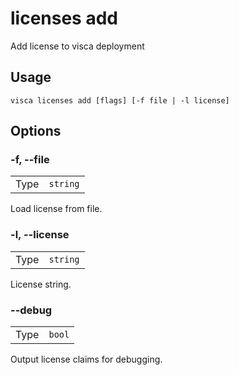 # licenses add

Add license to visca deployment

## Usage

```console
visca licenses add [flags] [-f file | -l license]
```

## Options

### -f, --file

|      |                     |
| ---- | ------------------- |
| Type | <code>string</code> |

Load license from file.

### -l, --license

|      |                     |
| ---- | ------------------- |
| Type | <code>string</code> |

License string.

### --debug

|      |                   |
| ---- | ----------------- |
| Type | <code>bool</code> |

Output license claims for debugging.
